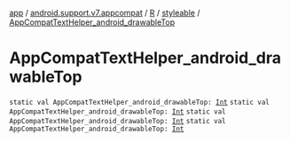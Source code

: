 [app](../../../index.md) / [android.support.v7.appcompat](../../index.md) / [R](../index.md) / [styleable](index.md) / [AppCompatTextHelper_android_drawableTop](.)

# AppCompatTextHelper_android_drawableTop

`static val AppCompatTextHelper_android_drawableTop: `[`Int`](https://kotlinlang.org/api/latest/jvm/stdlib/kotlin/-int/index.html)
`static val AppCompatTextHelper_android_drawableTop: `[`Int`](https://kotlinlang.org/api/latest/jvm/stdlib/kotlin/-int/index.html)
`static val AppCompatTextHelper_android_drawableTop: `[`Int`](https://kotlinlang.org/api/latest/jvm/stdlib/kotlin/-int/index.html)
`static val AppCompatTextHelper_android_drawableTop: `[`Int`](https://kotlinlang.org/api/latest/jvm/stdlib/kotlin/-int/index.html)